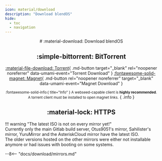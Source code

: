 ```yaml
---
icon: material/download
description: "Download blendOS"
hide:
  - toc
  - navigation
---
```


<style>
.md-typeset__table {
  width: 100%;
}

.md-typeset__table table:not([class]) {
  display: table
}

.md-content__button {
  display: none;
}

</style>

<div align="center" markdown> 
# :material-download: Download blendOS



## :simple-bittorrent: BitTorrent

[:material-file-download: Torrent](https://fosstorrents.com/thankyou/?name=blendos&cat=Latest%20Edition&id=0&hybrid=0){ .md-button target="_blank" rel="noopener noreferrer" data-umami-event="Torrent Download" } [:fontawesome-solid-magnet: Magnet](https://fosstorrents.com/distributions/blendos/#downloads){ .md-button rel="noopener noreferrer" target="_blank" data-umami-event="Magnet Download" }

<small>:fontawesome-solid-info:{ title="Info" } A webseed-capable client is **highly recommended**. A torrent client must be installed to open magnet links.</small>
{ .info }

## :material-lock: HTTPS

</div>

!!! warning "The latest ISO is not on every mirror yet!"  
    Currently only the main Gitlab build server, Otus9051's mirror, Sahilister's mirror, YuruMirror and the AsteriskCloud mirror have the latest ISO.  
    The older versions hosted on the other mirrors were either not installable anymore or had issues with booting on some systems.

--8<-- "docs/download/mirrors.md"
